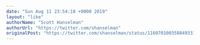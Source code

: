 ```yaml
---
date: "Sun Aug 11 23:54:18 +0000 2019"
layout: "like"
authorName: "Scott Hanselman"
authorUrl: "https://twitter.com/shanselman"
originalPost: "https://twitter.com/shanselman/status/1160701003588493312"
---
```

